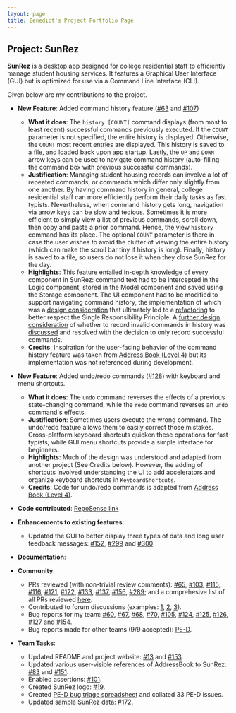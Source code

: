 ```yaml
---
layout: page
title: Benedict's Project Portfolio Page
---
```


## Project: SunRez

**SunRez** is a desktop app designed for college residential staff to efficiently manage student housing services. It
features a Graphical User Interface (GUI) but is optimized for use via a Command Line Interface (CLI).

Given below are my contributions to the project.

* **New Feature**: Added command history feature ([\#63](https://github.com/AY2021S2-CS2103-T14-1/tp/pull/63) and 
  [\#107](https://github.com/AY2021S2-CS2103-T14-1/tp/pull/107))
  * **What it does**: The `history [COUNT]` command displays (from most to least recent) successful commands previously
    executed. If the `COUNT` parameter is not specified, the entire history is displayed. Otherwise, the `COUNT` most
    recent entries are displayed. This history is saved to a file, and loaded back upon app startup. Lastly, the `UP` 
    and `DOWN` arrow keys can be used to navigate command history (auto-filling the command box with previous successful
    commands).
  * **Justification**: Managing student housing records can involve a lot of repeated commands, or commands which differ
    only slightly from one another. By having command history in general, college residential staff can more efficiently
    perform their daily tasks as fast typists. Nevertheless, when command history gets long, navigation via arrow keys 
    can be slow and tedious. Sometimes it is more efficient to simply view a list of previous commands, scroll down, 
    then copy and paste a prior command. Hence, the view `history` command has its place. The optional `COUNT` parameter
    is there in case the user wishes to avoid the clutter of viewing the entire history (which can make the scroll bar 
    tiny if history is long). Finally, history is saved to a file, so users do not lose it when they close SunRez for the 
    day.
  * **Highlights**: This feature entailed in-depth knowledge of every component in SunRez: command text had to be 
    intercepted in the Logic component, stored in the Model component and saved using the Storage component. The UI
    component had to be modified to support navigating command history, the implementation of which was a [design 
    consideration](https://ay2021s2-cs2103-t14-1.github.io/tp/DeveloperGuide.html#aspect-should-command-history-selection-logic-be-in-commandbox) 
    that ultimately led to a [refactoring](https://github.com/AY2021S2-CS2103-T14-1/tp/pull/104) to better respect the
    Single Responsibility Principle. A [further design consideration](https://ay2021s2-cs2103-t14-1.github.io/tp/DeveloperGuide.html#aspect-should-history-include-invalid-commands)
    of whether to record invalid commands in history was [discussed](https://github.com/AY2021S2-CS2103-T14-1/tp/pull/104#issuecomment-804772596) 
    and resolved with the decision to only record successful commands.
  * **Credits**: Inspiration for the user-facing behavior of the command history feature was taken from 
    [Address Book (Level 4)](https://github.com/se-edu/addressbook-level4) but its implementation was not referenced 
    during development.

* **New Feature**: Added undo/redo commands ([\#128](https://github.com/AY2021S2-CS2103-T14-1/tp/pull/128)) with keyboard
  and menu shortcuts.
  * **What it does**: The `undo` command reverses the effects of a previous state-changing command, while the `redo`
    command reverses an `undo` command's effects.
  * **Justification**: Sometimes users execute the wrong command. The undo/redo feature allows them to easily correct those
    mistakes. Cross-platform keyboard shortcuts quicken these operations for fast typists, while GUI menu shortcuts 
    provide a simple interface for beginners.
  * **Highlights**: Much of the design was understood and adapted from another project (See Credits below). However, 
    the adding of shortcuts involved understanding the UI to add accelerators and organize keyboard shortcuts in
    `KeyboardShortcuts`.
  * **Credits**: Code for undo/redo commands is adapted from [Address Book (Level 4)](https://github.com/se-edu/addressbook-level4).

* **Code contributed**: [RepoSense link](https://nus-cs2103-ay2021s2.github.io/tp-dashboard/?search=&sort=groupTitle&sortWithin=title&timeframe=commit&mergegroup=&groupSelect=groupByRepos&breakdown=true&checkedFileTypes=docs~functional-code~test-code~other&since=&tabOpen=true&tabType=authorship&tabAuthor=benedictkhoomw&tabRepo=AY2021S2-CS2103-T14-1%2Ftp%5Bmaster%5D&authorshipIsMergeGroup=false&authorshipFileTypes=docs~functional-code~test-code~other&authorshipIsBinaryFileTypeChecked=false)
  
* **Enhancements to existing features**:
  * Updated the GUI to better display three types of data and long user feedback messages: 
    [\#152](https://github.com/AY2021S2-CS2103-T14-1/tp/pull/152), 
    [\#299](https://github.com/AY2021S2-CS2103-T14-1/tp/pull/299) and
    [\#300](https://github.com/AY2021S2-CS2103-T14-1/tp/pull/300)

* **Documentation**:

* **Community**:
  * PRs reviewed (with non-trivial review comments):
    [\#65](https://github.com/AY2021S2-CS2103-T14-1/tp/pull/65),
    [\#103](https://github.com/AY2021S2-CS2103-T14-1/tp/pull/103),
    [\#115](https://github.com/AY2021S2-CS2103-T14-1/tp/pull/115),
    [\#116](https://github.com/AY2021S2-CS2103-T14-1/tp/pull/116),
    [\#121](https://github.com/AY2021S2-CS2103-T14-1/tp/pull/121),
    [\#122](https://github.com/AY2021S2-CS2103-T14-1/tp/pull/122),
    [\#133](https://github.com/AY2021S2-CS2103-T14-1/tp/pull/133),
    [\#137](https://github.com/AY2021S2-CS2103-T14-1/tp/pull/137),
    [\#156](https://github.com/AY2021S2-CS2103-T14-1/tp/pull/156),
    [\#289](https://github.com/AY2021S2-CS2103-T14-1/tp/pull/289);
    and a comprehesive list of all PRs reviewed
    [here](https://github.com/AY2021S2-CS2103-T14-1/tp/pulls?q=is%3Apr+is%3Aclosed+reviewed-by%3Abenedictkhoomw+).
  * Contributed to forum discussions (examples: [1](https://github.com/nus-cs2103-AY2021S2/forum/issues/54), 
    [2](https://github.com/nus-cs2103-AY2021S2/forum/issues/207), 
    [3](https://github.com/nus-cs2103-AY2021S2/forum/issues/250)).
  * Bug reports for my team:
    [\#60](https://github.com/AY2021S2-CS2103-T14-1/tp/issues/60),
    [\#67](https://github.com/AY2021S2-CS2103-T14-1/tp/issues/67),
    [\#68](https://github.com/AY2021S2-CS2103-T14-1/tp/issues/68),
    [\#70](https://github.com/AY2021S2-CS2103-T14-1/tp/issues/70),
    [\#105](https://github.com/AY2021S2-CS2103-T14-1/tp/issues/105),
    [\#124](https://github.com/AY2021S2-CS2103-T14-1/tp/issues/124),
    [\#125](https://github.com/AY2021S2-CS2103-T14-1/tp/issues/125),
    [\#126](https://github.com/AY2021S2-CS2103-T14-1/tp/issues/126),
    [\#127](https://github.com/AY2021S2-CS2103-T14-1/tp/issues/127) and
    [\#154](https://github.com/AY2021S2-CS2103-T14-1/tp/issues/154).
  * Bug reports made for other teams (9/9 accepted): [PE-D](https://github.com/benedictkhoomw/ped/issues).

* **Team Tasks**:
  * Updated README and project website: 
    [\#13](https://github.com/AY2021S2-CS2103-T14-1/tp/pull/13) and 
    [\#153](https://github.com/AY2021S2-CS2103-T14-1/tp/pull/153).
  * Updated various user-visible references of AddressBook to SunRez: 
    [\#83](https://github.com/AY2021S2-CS2103-T14-1/tp/pull/83) and
    [\#151](https://github.com/AY2021S2-CS2103-T14-1/tp/pull/151).
  * Enabled assertions: [\#101](https://github.com/AY2021S2-CS2103-T14-1/tp/pull/101).
  * Created SunRez logo: [\#19](https://github.com/AY2021S2-CS2103-T14-1/tp/pull/19).
  * Created [PE-D bug triage spreadsheet](https://docs.google.com/spreadsheets/d/1mXHfqkTdQwbmS0mEdQXIWZdkCLMxEFyW35C4lfsnoDY/edit?usp=sharing) and collated 33 PE-D issues.
  * Updated sample SunRez data: [\#172](https://github.com/AY2021S2-CS2103-T14-1/tp/pull/172).
  